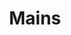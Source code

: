 ---
title: "Mains"
layout: category
permalink: /categories/mains/
taxonomy: Mains
show_excerpts: false
entries_layout: grid
---